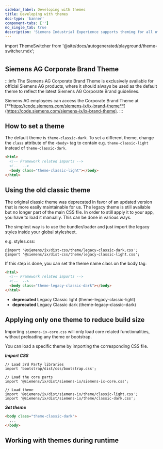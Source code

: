 ```yaml
---
sidebar_label: Developing with themes
title: Developing with themes
doc-type: 'banner'
component-tabs: ['']
no_single_tab: true
description: 'Siemens Industrial Experience supports theming for all of its components. Everyone can use the two embedded themes that already ship with Siemens Industrial Experience: Classic light (theme-classic-light) and Classic dark (theme-classic-dark). You can also create your own themes to customize the design system for your own brand. Siemens AG applications should utilize the exclusive Siemens AG Corporate Brand Theme.'
---
```


import ThemeSwitcher from '@site/docs/autogenerated/playground/theme-switcher.mdx';

#

## Siemens AG Corporate Brand Theme

:::info
The Siemens AG Corporate Brand Theme is exclusively available for official Siemens AG products, where it should always be used as the default theme to reflect the latest Siemens AG Corporate Brand guidelines.

Siemens AG employees can access the Corporate Brand Theme at [**https://code.siemens.com/siemens-ix/ix-brand-theme**](https://code.siemens.com/siemens-ix/ix-brand-theme).
:::

## How to set a theme

The default theme is `theme-classic-dark`. To set a different theme, change the `class` attribute of the `<body>` tag to contain e.g. `theme-classic-light` instead of `theme-classic-dark`.

```html
<html>
  <!-- Framework related imports -->
  <!--  -->
  <body class="theme-classic-light"></body>
</html>
```

## Using the old classic theme

The original classic theme was deprecated in favor of an updated version that is more easily maintainable for us.
The legacy theme is still available but no longer part of the main CSS file. In order to still apply it to your app, you have to load it manually.
This can be done in various ways.

The simplest way is to use the bundler/loader and just import the legacy styles inside your global stylesheet.

e.g. styles.css:

```
@import '@siemens/ix/dist-css/theme/legacy-classic-dark.css';
@import '@siemens/ix/dist-css/theme/legacy-classic-light.css';
```

If this step is done, you can set the theme name class on the body tag:

```html
<html>
  <!-- Framework related imports -->
  <!--  -->
  <body class="theme-legacy-classic-dark"></body>
</html>
```

- **deprecated** Legacy Classic light (theme-legacy-classic-light)
- **deprecated** Legacy Classic dark (theme-legacy-classic-dark)

## Applying only one theme to reduce build size

Importing `siemens-ix-core.css` will only load core related functionalities, without preloading any theme or bootstrap.

You can load a specific theme by importing the corresponding CSS file.

**_Import CSS_**

```tsx
// Load 3rd Party libraries
import 'bootstrap/dist/css/bootstrap.css';

// Load the core parts
import '@siemens/ix/dist/siemens-ix/siemens-ix-core.css';

// Load theme
import '@siemens/ix/dist/siemens-ix/theme/classic-light.css';
import '@siemens/ix/dist/siemens-ix/theme/classic-dark.css';
```

**_Set theme_**

```html
<body class="theme-classic-dark">
  ...
</body>
```

## Working with themes during runtime

<ThemeSwitcher />
